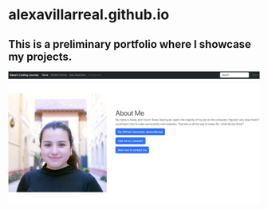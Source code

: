 # alexavillarreal.github.io
## This is a preliminary portfolio where I showcase my projects.
<link href= index.html>
<img src= Portfolio_Screenshot.jpeg>
